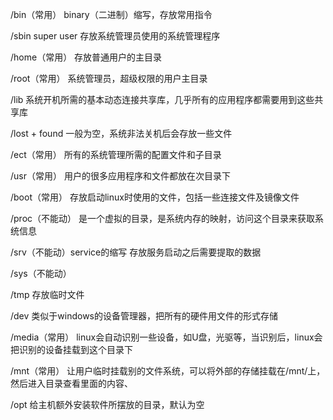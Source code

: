 /bin（常用）
binary（二进制）缩写，存放常用指令

/sbin
super user 存放系统管理员使用的系统管理程序

/home（常用）
存放普通用户的主目录

/root（常用）
系统管理员，超级权限的用户主目录

/lib
系统开机所需的基本动态连接共享库，几乎所有的应用程序都需要用到这些共享库

/lost + found
一般为空，系统非法关机后会存放一些文件

/ect（常用）
所有的系统管理所需的配置文件和子目录

/usr（常用）
用户的很多应用程序和文件都放在次目录下

/boot（常用）
存放启动linux时使用的文件，包括一些连接文件及镜像文件

/proc（不能动）
是一个虚拟的目录，是系统内存的映射，访问这个目录来获取系统信息

/srv（不能动）service的缩写
存放服务启动之后需要提取的数据

/sys（不能动）

/tmp
存放临时文件

/dev
类似于windows的设备管理器，把所有的硬件用文件的形式存储

/media（常用）
linux会自动识别一些设备，如U盘，光驱等，当识别后，linux会把识别的设备挂载到这个目录下

/mnt（常用）
让用户临时挂载别的文件系统，可以将外部的存储挂载在/mnt/上，然后进入目录查看里面的内容、

/opt
给主机额外安装软件所摆放的目录，默认为空
